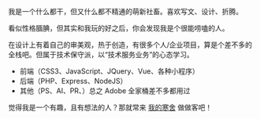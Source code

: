 我是一个什么都干，但又什么都不精通的萌新社畜。喜欢写文、设计、折腾。

看似性格腼腆，但其实和我玩的好之后，你会发现我是个很能唠嗑的人。

在设计上有着自己的审美观，热于创造，有很多个人/企业项目，算是个差不多的全栈吧。但属于技术保守派，以“技术服务业务”的心态学习。

- 前端（CSS3、JavaScript、JQuery、Vue、各种小程序）
- 后端（PHP、Express、NodeJS）
- 其他（PS、AI、PR、）总之 Adobe 全家桶差不多都用过

觉得我是一个有趣，且有想法的人？那就常来 [我的寒舍](https://52dreamsky.cn/) 做做客吧！
